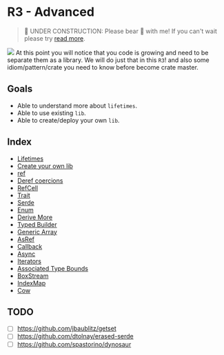# R3 - Advanced

> 🚧 UNDER CONSTRUCTION: Please bear 🧸 with me! If you can't wait please try [read more](../../bye.md).

![](/assets/kat.png) <span class="speech-bubble">At this point you will notice that you code is growing and need to be separate them as a library.
We will do just that in this `R3`! and also some idiom/pattern/crate you need to know before become crate master.</span>

## Goals

- Able to understand more about `lifetimes`.
- Able to use existing `lib`.
- Able to create/deploy your own `lib`.

## Index

- [Lifetimes](./lifetimes.md)
- [Create your own lib](./create-lib.md)
- [ref](./ref.md)
- [Deref coercions](./deref-coercions.md)
- [RefCell](./refcell.md)
- [Trait](./trait.md)
- [Serde](./serde.md)
- [Enum](./enum.md)
- [Derive More](./derive-more.md)
- [Typed Builder](./typed-builder.md)
- [Generic Array](./generic-array.md)
- [AsRef](./as-ref.md)
- [Callback](./callback.md)
- [Async](./async.md)
- [Iterators](./iterators.md)
- [Associated Type Bounds](./associated-type-bounds.md)
- [BoxStream](./futures-boxstream.md)
- [IndexMap](./indexmap.md)
- [Cow](./cow.md)

## TODO

- [ ] https://github.com/jbaublitz/getset
- [ ] https://github.com/dtolnay/erased-serde
- [ ] https://github.com/spastorino/dynosaur